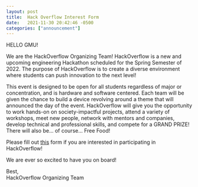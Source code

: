 ```yaml
---
layout: post
title:  Hack Overflow Interest Form
date:   2021-11-30 20:42:46 -0500
categories: ["announcement"]
---
```


HELLO GMU! 

We are the HackOverflow Organizing Team! HackOverflow is a new and upcoming engineering Hackathon scheduled for the Spring Semester of 2022. The purpose of HackOverflow is to create a diverse environment where students can push innovation to the next level!

This event is designed to be open for all students regardless of major or concentration, and is hardware and software centered. Each team will be given the chance to build a device revolving around a theme that will announced the day of the event. HackOverflow will give you the opportunity to work hands-on on society-impactful projects, attend a variety of workshops, meet new people, network with mentors and companies, develop technical and professional skills, and compete for a GRAND PRIZE! There will also be... of course... Free Food! 

Please fill out [this](https://docs.google.com/forms/d/e/1FAIpQLSdijXhPpoAQ18Dh31a4zlb7p4hYbooHEy0XHyO35oivOcYdGQ/viewform) form if you are interested in participating in HackOverflow! 

We are ever so excited to have you on board! 

Best,<br>
HackOverflow Organizing Team

